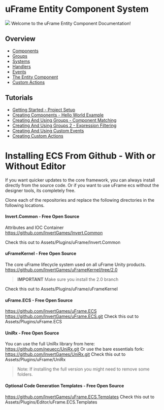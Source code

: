 # uFrame Entity Component System
![](https://www.lahc.edu/pageunderconstruction.png)
Welcome to the uFrame Entity Component Documentation!

## Overview
- [Components](API/Components.md)
- [Groups](API/Groups.md)
- [Systems](API/Systems.md)
- [Handlers](API/Handlers.md)
- [Events](API/Events.md)
- [The Entity Component](API/EntityComponent.md)
- [Custom Actions](API/CreateCustomActions.md)

## Tutorials
- [Getting Started - Project Setup](https://youtu.be/uxivyGL5StA)
- [Creating Components - Hello World Example](https://youtu.be/vGRgN-MZEAA)
- [Creating And Using Groups - Component Matching](https://youtu.be/5EwZWWfpBBI)
- [Creating And Using Groups 2 - Expression Filtering](https://youtu.be/iMjs26dA2rg)
- [Creating And Using Custom Events](https://youtu.be/h_s-l30rNe0)
- [Creating Custom Actions](https://youtu.be/AuockvC5Cys)

# Installing ECS From Github - With or Without Editor
If you want quicker updates to the core framework, you can always install directly from the source code.  Or if you want to use uFrame ecs without the designer tools, its completely free.

Clone each of the repositories and replace the following directories in the following locations.

#### Invert.Common - Free Open Source
Attributes and IOC Container
https://github.com/InvertGames/Invert.Common

Check this out to  Assets/Plugins/uFrame/Invert.Common

#### uFrameKernel - Free Open Source
The core uFrame lifecycle system used on all uFrame Unity products.
https://github.com/InvertGames/uFrameKernel/tree/2.0
> **IMPORTANT** Make sure you install the 2.0 branch

Check this out to  Assets/Plugins/uFrame/uFrameKernel


#### uFrame.ECS - Free Open Source
https://github.com/InvertGames/uFrame.ECS
https://github.com/InvertGames/uFrame.ECS.git
Check this out to  Assets/Plugins/uFrame.ECS

#### UniRx - Free Open Source
You can use the full UniRx library from here:
https://github.com/neuecc/UniRx.git
Or use the bare essentials fork:
https://github.com/InvertGames/UniRx.git
Check this out to  Assets/Plugins/uFrame/UniRx
> Note: If installing the full version you might need to remove some folders.

#### Optional Code Generation Templates - Free Open Source
https://github.com/InvertGames/uFrame.ECS.Templates
Check this out to Assets/Plugins/Editor/uFrame.ECS.Templates
